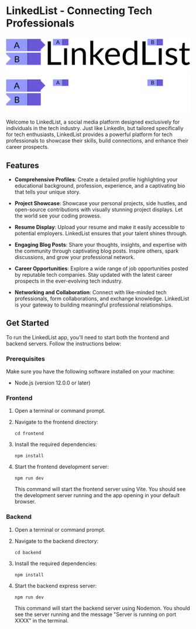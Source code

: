 # LinkedList - Connecting Tech Professionals

![LinkedList Logo](/frontend/public/LinkedListLogoLight.svg#gh-light-mode-only)
![LinkedList Logo](/frontend/public/LinkedListLogoDark.svg#gh-dark-mode-only)

Welcome to LinkedList, a social media platform designed exclusively for individuals in the tech industry. Just like LinkedIn, but tailored specifically for tech enthusiasts, LinkedList provides a powerful platform for tech professionals to showcase their skills, build connections, and enhance their career prospects.

## Features

- **Comprehensive Profiles**: Create a detailed profile highlighting your educational background, profession, experience, and a captivating bio that tells your unique story.

- **Project Showcase**: Showcase your personal projects, side hustles, and open-source contributions with visually stunning project displays. Let the world see your coding prowess.

- **Resume Display**: Upload your resume and make it easily accessible to potential employers. LinkedList ensures that your talent shines through.

- **Engaging Blog Posts**: Share your thoughts, insights, and expertise with the community through captivating blog posts. Inspire others, spark discussions, and grow your professional network.

- **Career Opportunities**: Explore a wide range of job opportunities posted by reputable tech companies. Stay updated with the latest career prospects in the ever-evolving tech industry.

- **Networking and Collaboration**: Connect with like-minded tech professionals, form collaborations, and exchange knowledge. LinkedList is your gateway to building meaningful professional relationships.

## Get Started

To run the LinkedList app, you'll need to start both the frontend and backend servers. Follow the instructions below:

### Prerequisites

Make sure you have the following software installed on your machine:

- Node.js (version 12.0.0 or later)

### Frontend

1. Open a terminal or command prompt.

2. Navigate to the frontend directory:

   ```shell
   cd frontend
   ```
3. Install the required dependencies:
    ```shell
    npm install
    ```
4. Start the frontend development server:
    ```shell
    npm run dev
    ```

    This command will start the frontend server using Vite. You should see the development server running and the app opening in your default browser.

### Backend

1. Open a terminal or command prompt.

2. Navigate to the backend directory:

   ```shell
   cd backend
   ```
3. Install the required dependencies:
    ```shell
    npm install
    ```
4. Start the backend express server:
    ```shell
    npm run dev
    ```

    This command will start the backend server using Nodemon. You should see the server running and the message "Server is running on port XXXX" in the terminal.
